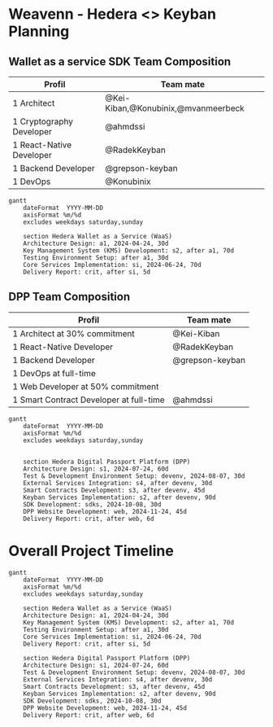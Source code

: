 # Weavenn - Hedera <> Keyban Planning

## Wallet as a service SDK Team Composition

| Profil                   | Team mate                           |
| ------------------------ | ----------------------------------- |
| 1 Architect              | @Kei-Kiban,@Konubinix,@mvanmeerbeck |
| 1 Cryptography Developer | @ahmdssi                            |
| 1 React-Native Developer | @RadekKeyban                        |
| 1 Backend Developer      | @grepson-keyban                     |
| 1 DevOps                 | @Konubinix                          |

```mermaid
gantt
    dateFormat  YYYY-MM-DD
    axisFormat %m/%d
    excludes weekdays saturday,sunday
    
    section Hedera Wallet as a Service (WaaS)
    Architecture Design: a1, 2024-04-24, 30d
    Key Management System (KMS) Development: s2, after a1, 70d
    Testing Environment Setup: after a1, 30d
    Core Services Implementation: si, 2024-06-24, 70d
    Delivery Report: crit, after si, 5d
```

## DPP Team Composition

| Profil                                  | Team mate       |
| --------------------------------------- | --------------- |
| 1 Architect at 30% commitment           | @Kei-Kiban      |
| 1 React-Native Developer                | @RadekKeyban    |
| 1 Backend Developer                     | @grepson-keyban |
| 1 DevOps at full-time                   |                 |
| 1 Web Developer at 50% commitment       |                 |
| 1 Smart Contract Developer at full-time | @ahmdssi        |

```mermaid
gantt
    dateFormat  YYYY-MM-DD
    axisFormat %m/%d
    excludes weekdays saturday,sunday
    
    
    section Hedera Digital Passport Platform (DPP)
    Architecture Design: s1, 2024-07-24, 60d
    Test & Development Environment Setup: devenv, 2024-08-07, 30d
    External Services Integration: s4, after devenv, 30d
    Smart Contracts Development: s3, after devenv, 45d
    Keyban Services Implementation: s2, after devenv, 90d
    SDK Development: sdks, 2024-10-08, 30d
    DPP Website Development: web, 2024-11-24, 45d
    Delivery Report: crit, after web, 6d
```

# Overall Project Timeline

```mermaid
gantt
    dateFormat  YYYY-MM-DD
    axisFormat %m/%d
    excludes weekdays saturday,sunday
    
    section Hedera Wallet as a Service (WaaS)
    Architecture Design: a1, 2024-04-24, 30d
    Key Management System (KMS) Development: s2, after a1, 70d
    Testing Environment Setup: after a1, 30d
    Core Services Implementation: si, 2024-06-24, 70d
    Delivery Report: crit, after si, 5d
    
    section Hedera Digital Passport Platform (DPP)
    Architecture Design: s1, 2024-07-24, 60d
    Test & Development Environment Setup: devenv, 2024-08-07, 30d
    External Services Integration: s4, after devenv, 30d
    Smart Contracts Development: s3, after devenv, 45d
    Keyban Services Implementation: s2, after devenv, 90d
    SDK Development: sdks, 2024-10-08, 30d
    DPP Website Development: web, 2024-11-24, 45d
    Delivery Report: crit, after web, 6d
```
